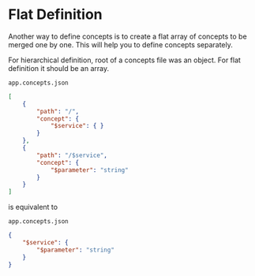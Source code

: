 # Flat Definition

Another way to define concepts is to create a flat array of concepts to be
merged one by one. This will help you to define concepts separately.

For hierarchical definition, root of a concepts file was an object. For flat
definition it should be an array.

`app.concepts.json`

```json
[
    { 
        "path": "/",
        "concept": {
            "$service": { }
        }
    },
    {
        "path": "/$service",
        "concept": {
            "$parameter": "string"
        }
    }
]
```

is equivalent to

`app.concepts.json`

```json
{
    "$service": {
        "$parameter": "string"
    }
}
```
